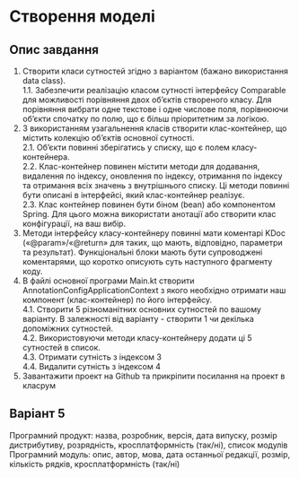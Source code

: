 # Створення моделі

## Опис завдання<br/>
1. Створити класи сутностей згідно з варіантом (бажано використання data class).<br/>
1.1. Забезпечити реалізацію класом сутності інтерфейсу Comparable для можливості порівняння двох об’єктів створеного класу. Для порівняння вибрати одне текстове і одне числове поля, порівнюючи об’єкти спочатку по полю, що є більш пріоритетним за логікою.<br/>
2. З використанням узагальнення класів створити клас-контейнер, що містить колекцію об’єктів основної сутності.<br/>
2.1. Обʼєкти повинні зберігатись у списку, що є полем класу-контейнера.<br/>
2.2. Клас-контейнер повинен містити методи для додавання, видалення по індексу, оновлення по індексу, отримання по індексу та отримання всіх значень з внутрішнього списку. Ці методи повинні бути описані в інтерфейсі, який клас-контейнер реалізує.<br/>
2.3. Клас контейнер повинен бути біном (bean) або компонентом Spring. Для цього можна використати анотації або створити клас конфігурації, на ваш вибір.<br/>
3. Методи інтерфейсу класу-контейнеру повинні мати коментарі KDoc («@param»/«@return» для таких, що мають, відповідно, параметри та результат). Функціональні блоки мають бути супроводжені коментарями, що коротко описують суть наступного фрагменту коду.<br/>
4. В файлі основної програми Main.kt створити AnnotationConfigApplicationContext з якого необхідно отримати наш компонент (клас-контейнер) по його інтерфейсу.<br/>
4.1. Створити 5 різноманітних основних сутностей по вашому варіанту. В залежності від варіанту - створити 1 чи декілька допоміжних сутностей.<br/>
4.2. Використовуючи методи класу-контейнеру додати ці 5 сутностей в список.<br/>
4.3. Отримати сутність з індексом 3<br/>
4.4. Видалити сутність з індексом 4<br/>
5. Завантажити проект на Github та прикріпити посилання на проект в класрум<br/>

## Варіант 5<br/>
Програмний продукт: назва, розробник, версія, дата випуску, розмір дистрибутиву, розрядність, кросплатформність (так/ні), список модулів<br/>
Програмний модуль: опис, автор, мова, дата останньої редакції, розмір, кількість рядків, кросплатформність (так/ні)
